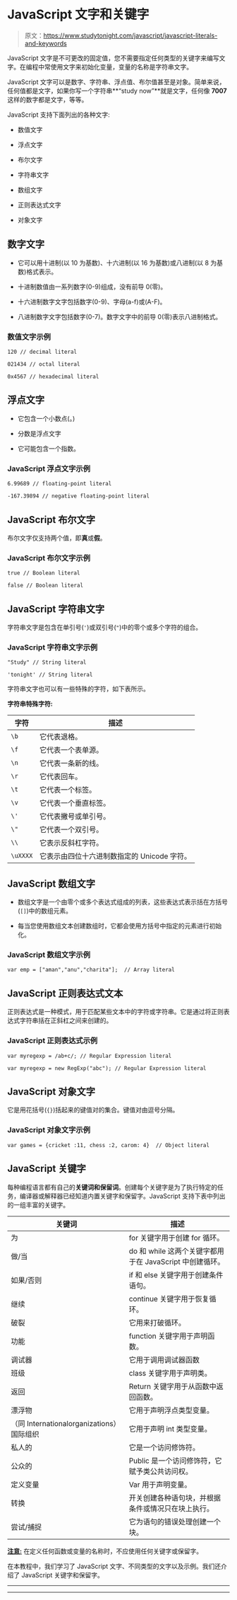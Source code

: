 # JavaScript 文字和关键字

> 原文：<https://www.studytonight.com/javascript/javascript-literals-and-keywords>

JavaScript 文字是不可更改的固定值，您不需要指定任何类型的关键字来编写文字。在编程中常使用文字来初始化变量，变量的名称是字符串文字。

JavaScript 文字可以是数字、字符串、浮点值、布尔值甚至是对象。简单来说，任何值都是文字，如果你写一个字符串**“study now”**就是文字，任何像 **7007** 这样的数字都是文字，等等。

JavaScript 支持下面列出的各种文字:

*   数值文字

*   浮点文字

*   布尔文字

*   字符串文字

*   数组文字

*   正则表达式文字

*   对象文字

## 数字文字

*   它可以用十进制(以 10 为基数)、十六进制(以 16 为基数)或八进制(以 8 为基数)格式表示。

*   十进制数值由一系列数字(0-9)组成，没有前导 0(零)。

*   十六进制数字文字包括数字(0-9)、字母(a-f)或(A-F)。

*   八进制数字文字包括数字(0-7)。数字文字中的前导 0(零)表示八进制格式。

### 数值文字示例

```
120 // decimal literal

021434 // octal literal

0x4567 // hexadecimal literal
```

## 浮点文字

*   它包含一个小数点(。)

*   分数是浮点文字

*   它可能包含一个指数。

### JavaScript 浮点文字示例

```
6.99689 // floating-point literal

-167.39894 // negative floating-point literal 
```

## JavaScript 布尔文字

布尔文字仅支持两个值，即**真**或**假**。

### JavaScript 布尔文字示例

```
true // Boolean literal

false // Boolean literal
```

## JavaScript 字符串文字

字符串文字是包含在单引号(`'`)或双引号(`"`)中的零个或多个字符的组合。

### JavaScript 字符串文字示例

```
"Study" // String literal

'tonight' // String literal 
```

字符串文字也可以有一些特殊的字符，如下表所示。

**字符串特殊字符:**

| **字符** | **描述** |
| --- | --- |
| `\b` | 它代表退格。 |
| `\f` | 它代表一个表单源。 |
| `\n` | 它代表一条新的线。 |
| `\r` | 它代表回车。 |
| `\t` | 它代表一个标签。 |
| `\v` | 它代表一个垂直标签。 |
| `\'` | 它代表撇号或单引号。 |
| `\"` | 它代表一个双引号。 |
| `\\` | 它表示反斜杠字符。 |
| `\uXXXX` | 它表示由四位十六进制数指定的 Unicode 字符。 |

## JavaScript 数组文字

*   数组文字是一个由零个或多个表达式组成的列表，这些表达式表示括在方括号(`[]`)中的数组元素。

*   每当您使用数组文本创建数组时，它都会使用方括号中指定的元素进行初始化。

### JavaScript 数组文字示例

```
var emp = ["aman","anu","charita"];  // Array literal
```

## JavaScript 正则表达式文本

正则表达式是一种模式，用于匹配某些文本中的字符或字符串。它是通过将正则表达式字符串括在正斜杠之间来创建的。

### JavaScript 正则表达式示例

```
var myregexp = /ab+c/; // Regular Expression literal

var myregexp = new RegExp("abc"); // Regular Expression literal
```

## JavaScript 对象文字

它是用花括号(`{}`)括起来的键值对的集合。键值对由逗号分隔。

### JavaScript 对象文字示例

```
var games = {cricket :11, chess :2, carom: 4}  // Object literal
```

## JavaScript 关键字

每种编程语言都有自己的**关键词和保留词**。创建每个关键字是为了执行特定的任务，编译器或解释器已经知道内置关键字和保留字。JavaScript 支持下表中列出的一组丰富的关键字。

| **关键词** | **描述** |
| --- | --- |
| 为 | for 关键字用于创建 for 循环。 |
| 做/当 | do 和 while 这两个关键字都用于在 JavaScript 中创建循环。 |
| 如果/否则 | if 和 else 关键字用于创建条件语句。 |
| 继续 | continue 关键字用于恢复循环。 |
| 破裂 | 它用来打破循环。 |
| 功能 | function 关键字用于声明函数。 |
| 调试器 | 它用于调用调试器函数 |
| 班级 | class 关键字用于声明类。 |
| 返回 | Return 关键字用于从函数中返回函数。 |
| 漂浮物 | 它用于声明浮点类型变量。 |
| （同 Internationalorganizations）国际组织 | 它用于声明 int 类型变量。 |
| 私人的 | 它是一个访问修饰符。 |
| 公众的 | Public 是一个访问修饰符，它赋予类公共访问权。 |
| 定义变量 | Var 用于声明变量。 |
| 转换 | 开关创建各种语句块，并根据条件或情况只在块上执行。 |
| 尝试/捕捉 | 它为语句的错误处理创建一个块。 |

<u>**注意:**</u> 在定义任何函数或变量的名称时，不应使用任何关键字或保留字。

在本教程中，我们学习了 JavaScript 文字、不同类型的文字以及示例。我们还介绍了 JavaScript 关键字和保留字。

* * *

* * *
